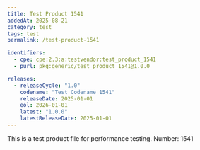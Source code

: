 ```yaml
---
title: Test Product 1541
addedAt: 2025-08-21
category: test
tags: test
permalink: /test-product-1541

identifiers:
  - cpe: cpe:2.3:a:testvendor:test_product_1541
  - purl: pkg:generic/test_product_1541@1.0.0

releases:
  - releaseCycle: "1.0"
    codename: "Test Codename 1541"
    releaseDate: 2025-01-01
    eol: 2026-01-01
    latest: "1.0.0"
    latestReleaseDate: 2025-01-01
---
```


This is a test product file for performance testing. Number: 1541
